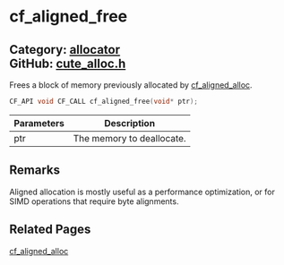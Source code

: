 [](../header.md ':include')

# cf_aligned_free

Category: [allocator](/api_reference?id=allocator)  
GitHub: [cute_alloc.h](https://github.com/RandyGaul/cute_framework/blob/master/include/cute_alloc.h)  
---

Frees a block of memory previously allocated by [cf_aligned_alloc](/allocator/cf_aligned_alloc.md).

```cpp
CF_API void CF_CALL cf_aligned_free(void* ptr);
```

Parameters | Description
--- | ---
ptr | The memory to deallocate.

## Remarks

Aligned allocation is mostly useful as a performance optimization, or for SIMD operations that require byte alignments.

## Related Pages

[cf_aligned_alloc](/allocator/cf_aligned_alloc.md)  
